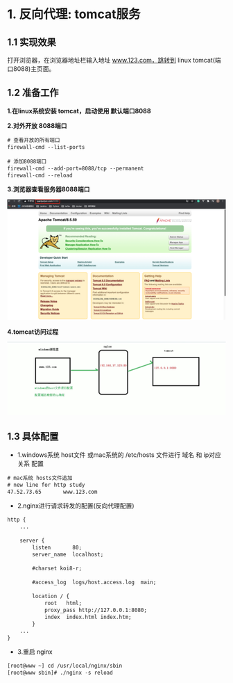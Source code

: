 # 1. 反向代理: tomcat服务
## 1.1 实现效果

打开浏览器，在浏览器地址栏输入地址 www.123.com，跳转到 linux tomcat(端口8088)主页面。

## 1.2 准备工作
**1.在linux系统安装 tomcat，启动使用 默认端口8088**

**2.对外开放 8088端口**   
```shell script
# 查看开放的所有端口
firewall-cmd --list-ports

# 添加8088端口
firewall-cmd --add-port=8088/tcp --permanent
firewall-cmd --reload
```

**3.浏览器查看服务器8088端口**

![](../assets/开放8088端口.png)


**4.tomcat访问过程**

![](../assets/tomcat访问过程分析.png)


## 1.3 具体配置
* 1.windows系统 host文件 或mac系统的 /etc/hosts 文件进行 域名 和 ip对应关系 配置

```shell script
# mac系统 hosts文件追加
# new line for http study
47.52.73.65       www.123.com
```
* 2.nginx进行请求转发的配置(反向代理配置)
```shell script
http {
    ...

    server {
        listen       80;
        server_name  localhost;

        #charset koi8-r;

        #access_log  logs/host.access.log  main;

        location / {
            root   html;
            proxy_pass http://127.0.0.1:8080;
            index  index.html index.htm;
        }
    ...
}

```

* 3.重启 nginx
```shell script
[root@www ~] cd /usr/local/nginx/sbin
[root@www sbin]# ./nginx -s reload
```
